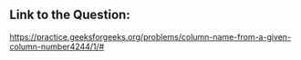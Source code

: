 ## Link to the Question:

https://practice.geeksforgeeks.org/problems/column-name-from-a-given-column-number4244/1/#
